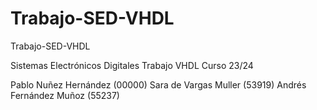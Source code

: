 # Trabajo-SED-VHDL

Trabajo-SED-VHDL

Sistemas Electrónicos Digitales
Trabajo VHDL
Curso 23/24

Pablo Nuñez Hernández (00000)
Sara de Vargas Muller (53919)
Andrés Fernández Muñoz (55237)
